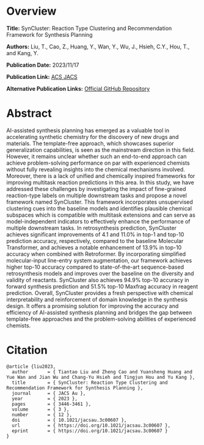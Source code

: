 # Overview
**Title:**
SynCluster: Reaction Type Clustering and Recommendation Framework for Synthesis Planning

**Authors:**
Liu, T., Cao, Z., Huang, Y., Wan, Y., Wu, J., Hsieh, C.Y., Hou, T., and Kang, Y.

**Publication Date:**
2023/11/17

**Publication Link:**
[ACS JACS](https://pubs.acs.org/doi/10.1021/jacsau.3c00607)

**Alternative Publication Links:**
[Official GitHub Repository](https://github.com/Tiantao2000/SynCluster)


# Abstract
AI-assisted synthesis planning has emerged as a valuable tool in accelerating synthetic chemistry for the discovery of new drugs and materials. 
The template-free approach, which showcases superior generalization capabilities, is seen as the mainstream direction in this field. 
However, it remains unclear whether such an end-to-end approach can achieve problem-solving performance on par with experienced chemists without fully revealing insights into the chemical mechanisms involved. Moreover, there is a lack of unified and chemically inspired frameworks for improving multitask reaction predictions in this area. 
In this study, we have addressed these challenges by investigating the impact of fine-grained reaction-type labels on multiple downstream tasks and propose a novel framework named SynCluster. 
This framework incorporates unsupervised clustering cues into the baseline models and identifies plausible chemical subspaces which is compatible with multitask extensions and can serve as model-independent indicators to effectively enhance the performance of multiple downstream tasks. 
In retrosynthesis prediction, SynCluster achieves significant improvements of 4.1 and 11.0% in top-1 and top-10 prediction accuracy, respectively, compared to the baseline Molecular Transformer, and achieves a notable enhancement of 13.9% in top-10 accuracy when combined with Retroformer. 
By incorporating simplified molecular-input line-entry system augmentation, our framework achieves higher top-10 accuracy compared to state-of-the-art sequence-based retrosynthesis models and improves over the baseline on the diversity and validity of reactants. 
SynCluster also achieves 94.9% top-10 accuracy in forward synthesis prediction and 51.5% top-10 Maxfrag accuracy in reagent prediction. 
Overall, SynCluster provides a fresh perspective with chemical interpretability and reinforcement of domain knowledge in the synthesis design. 
It offers a promising solution for improving the accuracy and efficiency of AI-assisted synthesis planning and bridges the gap between template-free approaches and the problem-solving abilities of experienced chemists.


# Citation
```
@article {liu2023,
  author       = { Tiantao Liu and Zheng Cao and Yuansheng Huang and Yue Wan and Jian Wu and Chang-Yu Hsieh and Tingjun Hou and Yu Kang },
  title        = { SynCluster: Reaction Type Clustering and Recommendation Framework for Synthesis Planning },
  journal      = { JACS Au },
  year         = { 2023 },
  pages        = { 3446-3461 },
  volume       = { 3 },
  number       = { 12 },
  doi          = { 10.1021/jacsau.3c00607 },
  url          = { https://doi.org/10.1021/jacsau.3c00607 },
  eprint       = { https://doi.org/10.1021/jacsau.3c00607 }
}
```

